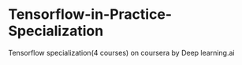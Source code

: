 # Tensorflow-in-Practice-Specialization
Tensorflow specialization(4 courses) on coursera by  Deep learning.ai 
